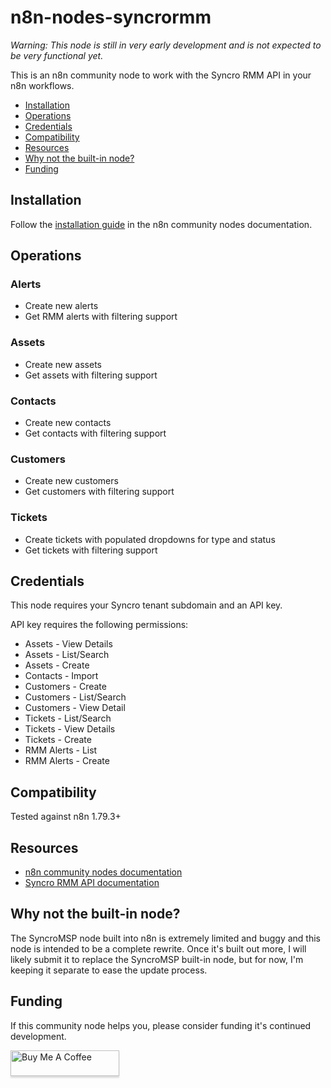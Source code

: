 # n8n-nodes-syncrormm

*Warning: This node is still in very early development and is not expected to be very functional yet.*

This is an n8n community node to work with the Syncro RMM API in your n8n workflows.

- [Installation](#installation)
- [Operations](#operations)
- [Credentials](#credentials)
- [Compatibility](#compatibility)
- [Resources](#resources)
- [Why not the built-in node?](#why-not-the-built-in-node)
- [Funding](#funding)

## Installation

Follow the [installation guide](https://docs.n8n.io/integrations/community-nodes/installation/) in the n8n community nodes documentation.

## Operations

### Alerts

* Create new alerts
* Get RMM alerts with filtering support

### Assets

* Create new assets
* Get assets with filtering support

### Contacts

* Create new contacts
* Get contacts with filtering support

### Customers

* Create new customers
* Get customers with filtering support

### Tickets

* Create tickets with populated dropdowns for type and status
* Get tickets with filtering support

## Credentials

This node requires your Syncro tenant subdomain and an API key. 

API key requires the following permissions:

* Assets - View Details
* Assets - List/Search
* Assets - Create
* Contacts - Import
* Customers - Create
* Customers - List/Search
* Customers - View Detail
* Tickets - List/Search
* Tickets - View Details
* Tickets - Create
* RMM Alerts - List
* RMM Alerts - Create

## Compatibility

Tested against n8n 1.79.3+

## Resources

* [n8n community nodes documentation](https://docs.n8n.io/integrations/community-nodes/)
* [Syncro RMM API documentation](https://api-docs.syncromsp.com/)

## Why not the built-in node?

The SyncroMSP node built into n8n is extremely limited and buggy and this node is intended to be a complete rewrite. Once it's built out more, I will likely submit it to replace the SyncroMSP built-in node, but for now, I'm keeping it separate to ease the update process.

## Funding

If this community node helps you, please consider funding it's continued development.

<a href="https://www.buymeacoffee.com/davejlong" target="_blank"><img src="https://www.buymeacoffee.com/assets/img/custom_images/orange_img.png" alt="Buy Me A Coffee" style="height: 41px !important;width: 174px !important;box-shadow: 0px 3px 2px 0px rgba(190, 190, 190, 0.5) !important;-webkit-box-shadow: 0px 3px 2px 0px rgba(190, 190, 190, 0.5) !important;" ></a>
